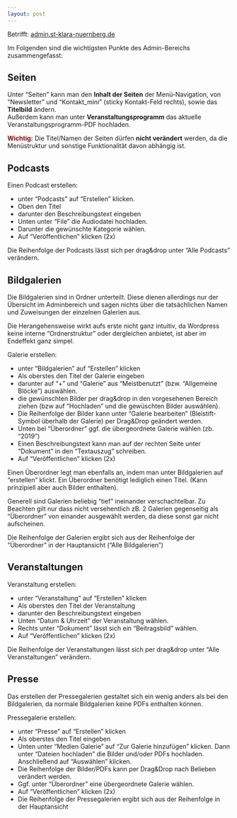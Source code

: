 ```yaml
---
layout: post
---
```


Betrifft: [admin.st-klara-nuernberg.de](https://admin.st-klara-nuernberg.de)

Im Folgenden sind die wichtigsten Punkte des Admin-Bereichs zusammengefasst:

## Seiten

Unter “Seiten” kann man den **Inhalt der Seiten** der Menü-Navigation, von “Newsletter” und “Kontakt_mini” (sticky Kontakt-Feld rechts), sowie das **Titelbild** ändern.  
Außerdem kann man unter **Veranstaltungsprogramm** das aktuelle Veranstaltungsprogramm-PDF hochladen.

<span style="color:darkred">**Wichtig:**</span> Die Titel/Namen der Seiten dürfen **nicht verändert** werden, da die Menüstruktur und sonstige Funktionalität davon abhängig ist.

## Podcasts

Einen Podcast erstellen:

- unter “Podcasts” auf “Erstellen” klicken.
- Oben den Titel
- darunter den Beschreibungstext eingeben
- Unten unter “File” die Audiodatei hochladen.
- Darunter die gewünschte Kategorie wählen.
- Auf “Veröffentlichen” klicken (2x)

Die Reihenfolge der Podcasts lässt sich per drag&drop unter “Alle Podcasts” verändern.

## Bildgalerien

Die Bildgalerien sind in Ordner unterteilt. Diese dienen allerdings nur der Übersicht im Adminbereich und sagen nichts über die tatsächlichen Namen und Zuweisungen der einzelnen Galerien aus.

Die Herangehensweise wirkt aufs erste nicht ganz intuitiv, da Wordpress keine interne “Ordnerstruktur” oder dergleichen anbietet, ist aber im Endeffekt ganz simpel.

Galerie erstellen:

- unter “Bildgalerien” auf “Erstellen” klicken
- Als oberstes den Titel der Galerie eingeben
- darunter auf “+” und “Galerie” aus “Meistbenutzt” (bzw. “Allgemeine Blöcke”) auswählen.
- die gewünschten Bilder per drag&drop in den vorgesehenen Bereich ziehen (bzw auf “Hochladen” und die gewüschten Bilder auswählen).
- Die Reihenfolge der Bilder kann unter “Galerie bearbeiten” (Bleistift-Symbol überhalb der Galerie) per Drag&Drop geändert werden.
- Unten bei “Überordner” ggf. die übergeordnete Galerie wählen (zb. “2019”)
- Einen Beschreibungstext kann man auf der rechten Seite unter “Dokument” in den “Textauszug” schreiben.
- Auf “Veröffentlichen” klicken (2x)

Einen Überordner legt man ebenfalls an, indem man unter Bildgalerien auf “erstellen” klickt. Ein Überordner benötigt lediglich einen Titel. (Kann prinzipiell aber auch Bilder enthalten).

Generell sind Galerien beliebig “tief” ineinander verschachtelbar. Zu Beachten gilt nur dass nicht versehentlich zB. 2 Galerien gegenseitig als “Überordner” von einander ausgewählt werden, da diese sonst gar nicht aufscheinen.

Die Reihenfolge der Galerien ergibt sich aus der Reihenfolge der “Überordner” in der Hauptansicht (“Alle Bildgalerien”)

## Veranstaltungen

Veranstaltung erstellen:

- unter “Veranstaltung” auf “Erstellen” klicken
- Als oberstes den Titel der Veranstaltung
- darunter den Beschreibungstext eingeben
- Unten “Datum & Uhrzeit” der Veranstaltung wählen.
- Rechts unter “Dokument” lässt sich ein “Beitragsbild” wählen.
- Auf “Veröffentlichen” klicken (2x)

Die Reihenfolge der Veranstaltungen lässt sich per drag&drop unter “Alle Veranstaltungen” verändern.

## Presse

Das erstellen der Pressegalerien gestaltet sich ein wenig anders als bei den Bildgalerien, da normale Bildgalerien keine PDFs enthalten können.

Pressegalerie erstellen:

- unter “Presse” auf “Erstellen” klicken
- Als oberstes den Titel eingeben
- Unten unter “Medien Galerie” auf “Zur Galerie hinzufügen” klicken. Dann unter “Dateien hochladen” die Bilder und/oder PDFs hochladen. Anschließend auf “Auswählen” klicken.
- Die Reihenfolge der Bilder/PDFs kann per Drag&Drop nach Belieben verändert werden.
- Ggf. unter “Überordner” eine übergeordnete Galerie wählen.
- Auf “Veröffentlichen” klicken (2x)
- Die Reihenfolge der Pressegalerien ergibt sich aus der Reihenfolge in der Hauptansicht
